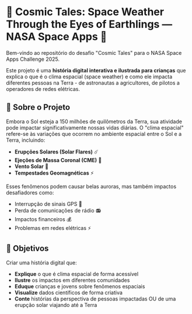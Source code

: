 # 🌟 Cosmic Tales: Space Weather Through the Eyes of Earthlings — NASA Space Apps 🚀

Bem-vindo ao repositório do desafio "Cosmic Tales" para o NASA Space Apps Challenge 2025.

Este projeto é uma **história digital interativa e ilustrada para crianças** que explica o que é o clima espacial (space weather) e como ele impacta diferentes pessoas na Terra - de astronautas a agricultores, de pilotos a operadores de redes elétricas.

## 📖 Sobre o Projeto

Embora o Sol esteja a 150 milhões de quilômetros da Terra, sua atividade pode impactar significativamente nossas vidas diárias. O "clima espacial" refere-se às variações que ocorrem no ambiente espacial entre o Sol e a Terra, incluindo:

- **Erupções Solares (Solar Flares)** ☄️
- **Ejeções de Massa Coronal (CME)** 🌊
- **Vento Solar** 💨
- **Tempestades Geomagnéticas** ⚡

Esses fenômenos podem causar belas auroras, mas também impactos desafiadores como:
- Interrupção de sinais GPS 📡
- Perda de comunicações de rádio 📻
- Impactos financeiros 💰
- Problemas em redes elétricas ⚡

## 🎯 Objetivos

Criar uma história digital que:
- **Explique** o que é clima espacial de forma acessível
- **Ilustre** os impactos em diferentes comunidades
- **Eduque** crianças e jovens sobre fenômenos espaciais
- **Visualize** dados científicos de forma criativa
- **Conte** histórias da perspectiva de pessoas impactadas OU de uma erupção solar viajando até a Terra
